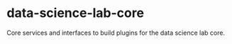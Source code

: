 # data-science-lab-core
Core services and interfaces to build plugins for the data science lab core. 
